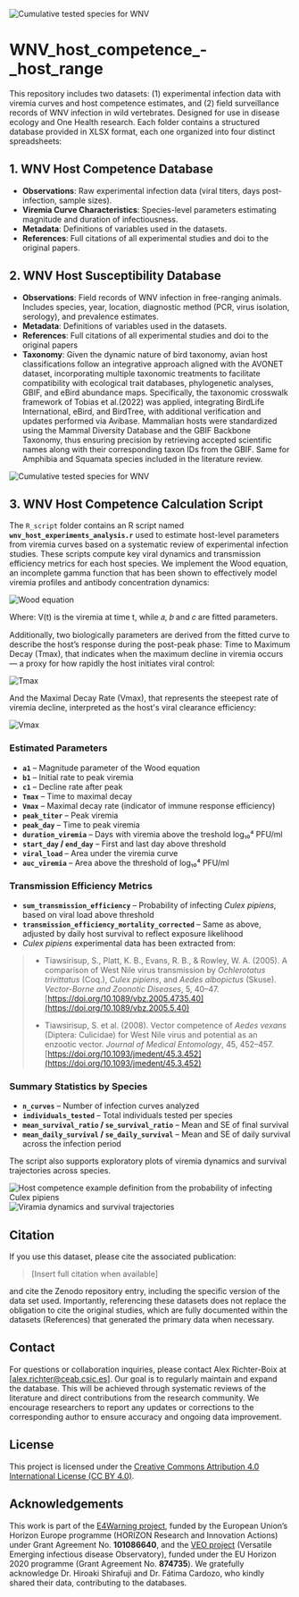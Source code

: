 ![Cumulative tested species for WNV](figures/WNV%20database%20logo.png)

# WNV_host_competence_-_host_range
This repository includes two datasets: (1) experimental infection data with viremia curves and host competence estimates, and (2) field surveillance records of WNV infection in wild vertebrates. Designed for use in disease ecology and One Health research. Each folder contains a structured database provided in XLSX format, each one organized into four distinct spreadsheets:

## 1. WNV Host Competence Database
- **Observations**: Raw experimental infection data (viral titers, days post-infection, sample sizes).
- **Viremia Curve Characteristics**: Species-level parameters estimating magnitude and duration of infectiousness.
- **Metadata**: Definitions of variables used in the datasets.
- **References**: Full citations of all experimental studies and doi to the original papers.

## 2. WNV Host Susceptibility Database
- **Observations**: Field records of WNV infection in free-ranging animals. Includes species, year, location, diagnostic method (PCR, virus isolation, serology), and prevalence estimates.
- **Metadata**: Definitions of variables used in the datasets.
- **References**: Full citations of all experimental studies and doi to the original papers
- **Taxonomy**: Given the dynamic nature of bird taxonomy, avian host classifications follow an integrative approach aligned with the AVONET dataset, incorporating multiple taxonomic treatments to facilitate compatibility with ecological trait databases, phylogenetic analyses, GBIF, and eBird abundance maps. Specifically, the taxonomic crosswalk framework of Tobias et al.(2022) was applied, integrating BirdLife International, eBird, and BirdTree, with additional verification and updates performed via Avibase. Mammalian hosts were standardized using the Mammal Diversity Database and the GBIF Backbone Taxonomy, thus ensuring precision by retrieving accepted scientific names along with their corresponding taxon IDs from the GBIF. Same for Amphibia and Squamata species included in the literature review.

![Cumulative tested species for WNV](figures/Zoorealms_tested.png)

## 3. WNV Host Competence Calculation Script

The `R_script` folder contains an R script named **`wnv_host_experiments_analysis.r`** used to estimate host-level parameters from viremia curves based on a systematic review of experimental infection studies. These scripts compute key viral dynamics and transmission efficiency metrics for each host species.  We implement the Wood equation, an incomplete gamma function that has been shown to effectively model viremia profiles and antibody concentration dynamics:

![Wood equation](figures/wood_equation.png)

Where:
V(t) is the viremia at time t, while 𝑎, 𝑏 and 𝑐 are fitted parameters.

Additionally, two biologically parameters are derived from the fitted curve to describe the host’s response during the post-peak phase: Time to Maximum Decay (Tmax), that indicates when the maximum decline in viremia occurs — a proxy for how rapidly the host initiates viral control:

![Tmax](figures/tmax_equation.png)

And the Maximal Decay Rate (Vmax), that represents the steepest rate of viremia decline, interpreted as the host's viral clearance efficiency:

![Vmax](figures/vmax_equation.png)

### Estimated Parameters
- **`a1`** – Magnitude parameter of the Wood equation  
- **`b1`** – Initial rate to peak viremia  
- **`c1`** – Decline rate after peak  
- **`Tmax`** – Time to maximal decay  
- **`Vmax`** – Maximal decay rate (indicator of immune response efficiency)  
- **`peak_titer`** – Peak viremia  
- **`peak_day`** – Time to peak viremia  
- **`duration_viremia`** – Days with viremia above the treshold log₁₀⁴ PFU/ml  
- **`start_day` / `end_day`** – First and last day above threshold  
- **`viral_load`** – Area under the viremia curve  
- **`auc_viremia`** – Area above the threshold of log₁₀⁴ PFU/ml  

### Transmission Efficiency Metrics
- **`sum_transmission_efficiency`** – Probability of infecting *Culex pipiens*, based on viral load above threshold  
- **`transmission_efficiency_mortality_corrected`** – Same as above, adjusted by daily host survival to reflect exposure likelihood
- *Culex pipiens* experimental data has been extracted from:

> - Tiawsirisup, S., Platt, K. B., Evans, R. B., & Rowley, W. A. (2005). A comparison of West Nile virus transmission by *Ochlerotatus trivittatus* (Coq.), *Culex pipiens*, and *Aedes albopictus* (Skuse). *Vector-Borne and Zoonotic Diseases*, 5, 40–47. [https://doi.org/10.1089/vbz.2005.4735.40](https://doi.org/10.1089/vbz.2005.5.40)
>
> - Tiawsirisup, S. et al. (2008). Vector competence of *Aedes vexans* (Diptera: Culicidae) for West Nile virus and potential as an enzootic vector. *Journal of Medical Entomology*, 45, 452–457. [https://doi.org/10.1093/jmedent/45.3.452](https://doi.org/10.1093/jmedent/45.3.452)

### Summary Statistics by Species
- **`n_curves`** – Number of infection curves analyzed  
- **`individuals_tested`** – Total individuals tested per species  
- **`mean_survival_ratio` / `se_survival_ratio`** – Mean and SE of final survival  
- **`mean_daily_survival` / `se_daily_survival`** – Mean and SE of daily survival across the infection period  

The script also supports exploratory plots of viremia dynamics and survival trajectories across species.

![Host competence example definition from the probability of infecting *Culex pipiens*](figures/Host%20competence.png)
![Viramia dynamics and survival trajectories](figures/mortality2.png)

## Citation

If you use this dataset, please cite the associated publication:

> [Insert full citation when available]


and cite the Zenodo repository entry, including the specific version of the data set used. Importantly, referencing these datasets does not replace the obligation to cite the original studies, which are fully documented within the datasets (References) that generated the primary data when necessary.

## Contact

For questions or collaboration inquiries, please contact Alex Richter-Boix at [alex.richter@ceab.csic.es].
Our goal is to regularly maintain and expand the database. This will be achieved through systematic reviews of the literature and direct contributions from the research community. We encourage researchers to report any updates or corrections to the corresponding author to ensure accuracy and ongoing data improvement.

## License

This project is licensed under the [Creative Commons Attribution 4.0 International License (CC BY 4.0)](https://creativecommons.org/licenses/by/4.0/).

## Acknowledgements

This work is part of the [E4Warning project](https://www.e4warning.eu), funded by the European Union’s Horizon Europe programme (HORIZON Research and Innovation Actions) under Grant Agreement No. **101086640**, and the [VEO project](https://www.veo-europe.eu) (Versatile Emerging infectious disease Observatory), funded under the EU Horizon 2020 programme (Grant Agreement No. **874735**). We gratefully acknowledge Dr. Hiroaki Shirafuji and Dr. Fátima Cardozo, who kindly shared their data, contributing to the databases.
